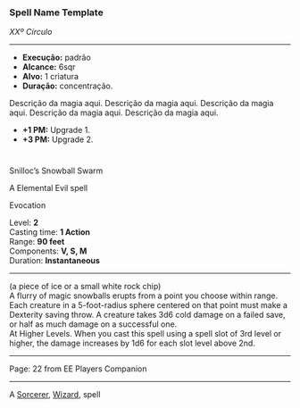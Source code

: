 ### Spell Name Template

_XXº Círculo_

---

- **Execução:** padrão
- **Alcance:** 6sqr
- **Alvo:** 1 criatura
- **Duração:** concentração.

Descrição da magia aqui. Descrição da magia aqui. Descrição da magia aqui. Descrição da magia aqui. Descrição da magia aqui.

- **+1 PM:** Upgrade 1.
- **+3 PM:** Upgrade 2.

#

Snilloc’s Snowball Swarm

A Elemental Evil spell

Evocation

Level: **2**  
Casting time: **1 Action**  
Range: **90 feet**  
Components: **V, S, M**  
Duration: **Instantaneous**

---

(a piece of ice or a small white rock chip)  
A flurry of magic snowballs erupts from a point you choose within range. Each creature in a 5-foot-radius sphere centered on that point must make a Dexterity saving throw. A creature takes 3d6 cold damage on a failed save, or half as much damage on a successful one.  
At Higher Levels. When you cast this spell using a spell slot of 3rd level or higher, the damage increases by 1d6 for each slot level above 2nd.

---

Page: 22 from EE Players Companion

---

A [Sorcerer](https://www.dnd-spells.com/spells/class/Sorcerer), [Wizard](https://www.dnd-spells.com/spells/class/Wizard), spell
